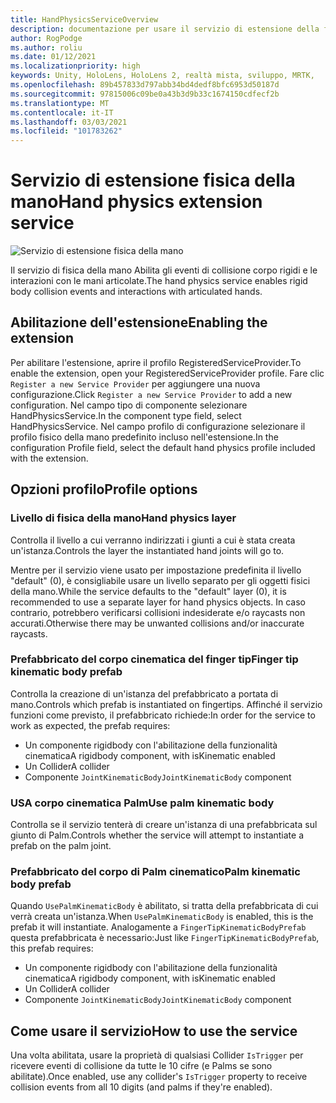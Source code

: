 ```yaml
---
title: HandPhysicsServiceOverview
description: documentazione per usare il servizio di estensione della fisica della mano in MRTK
author: RogPodge
ms.author: roliu
ms.date: 01/12/2021
ms.localizationpriority: high
keywords: Unity, HoloLens, HoloLens 2, realtà mista, sviluppo, MRTK,
ms.openlocfilehash: 89b457833d797abb34bd4dedf8bfc6953d50187d
ms.sourcegitcommit: 97815006c09be0a43b3d9b33c1674150cdfecf2b
ms.translationtype: MT
ms.contentlocale: it-IT
ms.lasthandoff: 03/03/2021
ms.locfileid: "101783262"
---
```

# <a name="hand-physics-extension-service"></a><span data-ttu-id="45296-104">Servizio di estensione fisica della mano</span><span class="sxs-lookup"><span data-stu-id="45296-104">Hand physics extension service</span></span>

![Servizio di estensione fisica della mano](../images/hand-physics/MRTK_UX_HandPhysics_Main.jpg)

<span data-ttu-id="45296-106">Il servizio di fisica della mano Abilita gli eventi di collisione corpo rigidi e le interazioni con le mani articolate.</span><span class="sxs-lookup"><span data-stu-id="45296-106">The hand physics service enables rigid body collision events and interactions with articulated hands.</span></span>

## <a name="enabling-the-extension"></a><span data-ttu-id="45296-107">Abilitazione dell'estensione</span><span class="sxs-lookup"><span data-stu-id="45296-107">Enabling the extension</span></span>

<span data-ttu-id="45296-108">Per abilitare l'estensione, aprire il profilo RegisteredServiceProvider.</span><span class="sxs-lookup"><span data-stu-id="45296-108">To enable the extension, open your RegisteredServiceProvider profile.</span></span> <span data-ttu-id="45296-109">Fare clic `Register a new Service Provider` per aggiungere una nuova configurazione.</span><span class="sxs-lookup"><span data-stu-id="45296-109">Click `Register a new Service Provider` to add a new configuration.</span></span> <span data-ttu-id="45296-110">Nel campo tipo di componente selezionare HandPhysicsService.</span><span class="sxs-lookup"><span data-stu-id="45296-110">In the component type field, select HandPhysicsService.</span></span> <span data-ttu-id="45296-111">Nel campo profilo di configurazione selezionare il profilo fisico della mano predefinito incluso nell'estensione.</span><span class="sxs-lookup"><span data-stu-id="45296-111">In the configuration Profile field, select the default hand physics profile included with the extension.</span></span>

## <a name="profile-options"></a><span data-ttu-id="45296-112">Opzioni profilo</span><span class="sxs-lookup"><span data-stu-id="45296-112">Profile options</span></span>

### <a name="hand-physics-layer"></a><span data-ttu-id="45296-113">Livello di fisica della mano</span><span class="sxs-lookup"><span data-stu-id="45296-113">Hand physics layer</span></span>

<span data-ttu-id="45296-114">Controlla il livello a cui verranno indirizzati i giunti a cui è stata creata un'istanza.</span><span class="sxs-lookup"><span data-stu-id="45296-114">Controls the layer the instantiated hand joints will go to.</span></span>

<span data-ttu-id="45296-115">Mentre per il servizio viene usato per impostazione predefinita il livello "default" (0), è consigliabile usare un livello separato per gli oggetti fisici della mano.</span><span class="sxs-lookup"><span data-stu-id="45296-115">While the service defaults to the "default" layer (0), it is recommended to use a separate layer for hand physics objects.</span></span> <span data-ttu-id="45296-116">In caso contrario, potrebbero verificarsi collisioni indesiderate e/o raycasts non accurati.</span><span class="sxs-lookup"><span data-stu-id="45296-116">Otherwise there may be unwanted collisions and/or inaccurate raycasts.</span></span>

### <a name="finger-tip-kinematic-body-prefab"></a><span data-ttu-id="45296-117">Prefabbricato del corpo cinematica del finger tip</span><span class="sxs-lookup"><span data-stu-id="45296-117">Finger tip kinematic body prefab</span></span>

<span data-ttu-id="45296-118">Controlla la creazione di un'istanza del prefabbricato a portata di mano.</span><span class="sxs-lookup"><span data-stu-id="45296-118">Controls which prefab is instantiated on fingertips.</span></span> <span data-ttu-id="45296-119">Affinché il servizio funzioni come previsto, il prefabbricato richiede:</span><span class="sxs-lookup"><span data-stu-id="45296-119">In order for the service to work as expected, the prefab requires:</span></span>

- <span data-ttu-id="45296-120">Un componente rigidbody con l'abilitazione della funzionalità cinematica</span><span class="sxs-lookup"><span data-stu-id="45296-120">A rigidbody component, with isKinematic enabled</span></span>
- <span data-ttu-id="45296-121">Un Collider</span><span class="sxs-lookup"><span data-stu-id="45296-121">A collider</span></span>
- <span data-ttu-id="45296-122">Componente `JointKinematicBody`</span><span class="sxs-lookup"><span data-stu-id="45296-122">`JointKinematicBody` component</span></span>

### <a name="use-palm-kinematic-body"></a><span data-ttu-id="45296-123">USA corpo cinematica Palm</span><span class="sxs-lookup"><span data-stu-id="45296-123">Use palm kinematic body</span></span>

<span data-ttu-id="45296-124">Controlla se il servizio tenterà di creare un'istanza di una prefabbricata sul giunto di Palm.</span><span class="sxs-lookup"><span data-stu-id="45296-124">Controls whether the service will attempt to instantiate a prefab on the palm joint.</span></span>

### <a name="palm-kinematic-body-prefab"></a><span data-ttu-id="45296-125">Prefabbricato del corpo di Palm cinematico</span><span class="sxs-lookup"><span data-stu-id="45296-125">Palm kinematic body prefab</span></span>

<span data-ttu-id="45296-126">Quando `UsePalmKinematicBody` è abilitato, si tratta della prefabbricata di cui verrà creata un'istanza.</span><span class="sxs-lookup"><span data-stu-id="45296-126">When `UsePalmKinematicBody` is enabled, this is the prefab it will instantiate.</span></span> <span data-ttu-id="45296-127">Analogamente a `FingerTipKinematicBodyPrefab` questa prefabbricata è necessario:</span><span class="sxs-lookup"><span data-stu-id="45296-127">Just like `FingerTipKinematicBodyPrefab`, this prefab requires:</span></span>

- <span data-ttu-id="45296-128">Un componente rigidbody con l'abilitazione della funzionalità cinematica</span><span class="sxs-lookup"><span data-stu-id="45296-128">A rigidbody component, with isKinematic enabled</span></span>
- <span data-ttu-id="45296-129">Un Collider</span><span class="sxs-lookup"><span data-stu-id="45296-129">A collider</span></span>
- <span data-ttu-id="45296-130">Componente `JointKinematicBody`</span><span class="sxs-lookup"><span data-stu-id="45296-130">`JointKinematicBody` component</span></span>

## <a name="how-to-use-the-service"></a><span data-ttu-id="45296-131">Come usare il servizio</span><span class="sxs-lookup"><span data-stu-id="45296-131">How to use the service</span></span>

<span data-ttu-id="45296-132">Una volta abilitata, usare la proprietà di qualsiasi Collider `IsTrigger` per ricevere eventi di collisione da tutte le 10 cifre (e Palms se sono abilitate).</span><span class="sxs-lookup"><span data-stu-id="45296-132">Once enabled, use any collider's `IsTrigger` property to receive collision events from all 10 digits (and palms if they're enabled).</span></span>
